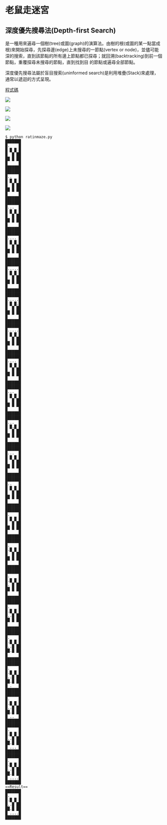 # 老鼠走迷宮
## 深度優先搜尋法(Depth-first Search)
是一種用來遍尋一個樹(tree)或圖(graph)的演算法。由樹的根(或圖的某一點當成 根)來開始探尋，先探尋邊(edge)上未搜尋的一節點(vertex or node)，並儘可能深的搜索，直到該節點的所有邊上節點都已探尋；就回溯(backtracking)到前一個節點，重覆探尋未搜尋的節點，直到找到目 的節點或遍尋全部節點。

深度優先搜尋法屬於盲目搜索(uninformed search)是利用堆疊(Stack)來處理，通常以遞迴的方式呈現。

[程式碼](https://github.com/nohano1l/ai110b/blob/master/NOTE/hw2_ratinmaze/ratinmaze.py)

![](https://github.com/nohano1l/ai110b/blob/master/NOTE/hw2_ratinmaze/1.png)

![](https://github.com/nohano1l/ai110b/blob/master/NOTE/hw2_ratinmaze/2.png)

![](https://github.com/nohano1l/ai110b/blob/master/NOTE/hw2_ratinmaze/3.png)

![](https://github.com/nohano1l/ai110b/blob/master/NOTE/hw2_ratinmaze/4.png)

```
$ python ratinmaze.py 
███████
█.    █
█ █ █ █
█  █ ██
██ █ ██
█     █
███████
███████
█..   █
█ █ █ █
█  █ ██
██ █ ██
█     █
███████
███████
█...  █
█ █ █ █
█  █ ██
██ █ ██
█     █
███████
███████
█.... █
█ █ █ █
█  █ ██
██ █ ██
█     █
███████
███████
█.....█
█ █ █ █
█  █ ██
██ █ ██
█     █
███████
███████
█.....█
█ █ █.█
█  █ ██
██ █ ██
█     █
███████
███████
█.....█
█ █ █ █
█  █ ██
██ █ ██
█     █
███████
███████
█.... █
█ █ █ █
█  █ ██
██ █ ██
█     █
███████
███████
█...  █
█ █ █ █
█  █ ██
██ █ ██
█     █
███████
███████
█...  █
█ █.█ █
█  █ ██
██ █ ██
█     █
███████
███████
█...  █
█ █ █ █
█  █ ██
██ █ ██
█     █
███████
███████
█..   █
█ █ █ █
█  █ ██
██ █ ██
█     █
███████
███████
█.    █
█ █ █ █
█  █ ██
██ █ ██
█     █
███████
███████
█.    █
█.█ █ █
█  █ ██
██ █ ██
█     █
███████
███████
█.    █
█.█ █ █
█. █ ██
██ █ ██
█     █
███████
███████
█.    █
█.█ █ █
█..█ ██
██ █ ██
█     █
███████
███████
█.    █
█.█ █ █
█..█ ██
██.█ ██
█     █
███████
███████
█.    █
█.█ █ █
█..█ ██
██.█ ██
█ .   █
███████
███████
█.    █
█.█ █ █
█..█ ██
██.█ ██
█ ..  █
███████
███████
█.    █
█.█ █ █
█..█ ██
██.█ ██
█ ... █
███████
███████
█.    █
█.█ █ █
█..█ ██
██.█ ██
█ ....█
███████
==Result==
███████
█.    █
█.█ █ █
█..█ ██
██.█ ██
█ ....█
███████
```